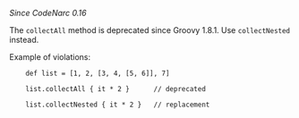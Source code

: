 
*Since CodeNarc 0.16*

The `collectAll` method is deprecated since Groovy 1.8.1. Use `collectNested` instead.

Example of violations:

```
    def list = [1, 2, [3, 4, [5, 6]], 7]

    list.collectAll { it * 2 }      // deprecated

    list.collectNested { it * 2 }   // replacement
```

